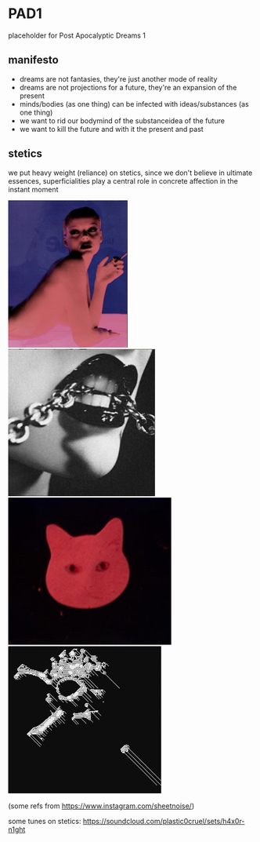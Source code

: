 # PAD1
placeholder for Post Apocalyptic Dreams 1

## manifesto

* dreams are not fantasies, they're just another mode of reality
* dreams are not projections for a future, they're an expansion of the present
* minds/bodies (as one thing) can be infected with ideas/substances (as one thing)
* we want to rid our bodymind of the substanceidea of the future
* we want to kill the future and with it the present and past

## stetics

we put heavy weight (reliance) on stetics, since we don't believe in ultimate essences, 
superficialities play a central role in concrete affection in the instant moment

[<img src="stetics/2.png" height="300" />](stetics/2.png)
[<img src="stetics/1.png" height="300" />](stetics/1.png)
[<img src="stetics/4.png" height="300" />](stetics/4.png)
[<img src="stetics/3.png" height="300" />](stetics/3.png)

(some refs from https://www.instagram.com/sheetnoise/)

some tunes on stetics: https://soundcloud.com/plastic0cruel/sets/h4x0r-n1ght